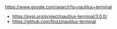 https://www.google.com/search?q=nautilus+terminal

- https://pypi.org/project/nautilus-terminal/3.0.0/
- https://github.com/flozz/nautilus-terminal

